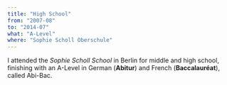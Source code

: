 ```yaml
---
title: "High School"
from: "2007-08"
to: "2014-07"
what: "A-Level"
where: "Sophie Scholl Oberschule"
---
```


I attended the _Sophie Scholl School_ in Berlin for middle and high school, finishing with an A-Level in German (**Abitur**) and French (**Baccalauréat**), called Abi-Bac.
